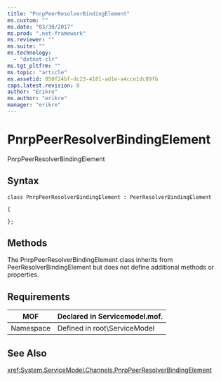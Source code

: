 ```yaml
---
title: "PnrpPeerResolverBindingElement"
ms.custom: ""
ms.date: "03/30/2017"
ms.prod: ".net-framework"
ms.reviewer: ""
ms.suite: ""
ms.technology: 
  - "dotnet-clr"
ms.tgt_pltfrm: ""
ms.topic: "article"
ms.assetid: 050f24bf-dc23-4181-ad1e-a4cce1dc89fb
caps.latest.revision: 8
author: "Erikre"
ms.author: "erikre"
manager: "erikre"
---
```

# PnrpPeerResolverBindingElement
PnrpPeerResolverBindingElement  
  
## Syntax  
 `class PnrpPeerResolverBindingElement : PeerResolverBindingElement`  
  
 `{`  
  
 `};`  
  
## Methods  
 The PnrpPeerResolverBindingElement class inherits from PeerResolverBindingElement but does not define additional methods or properties.  
  
## Requirements  
  
|MOF|Declared in Servicemodel.mof.|  
|---------|-----------------------------------|  
|Namespace|Defined in root\ServiceModel|  
  
## See Also  
 <xref:System.ServiceModel.Channels.PnrpPeerResolverBindingElement>
